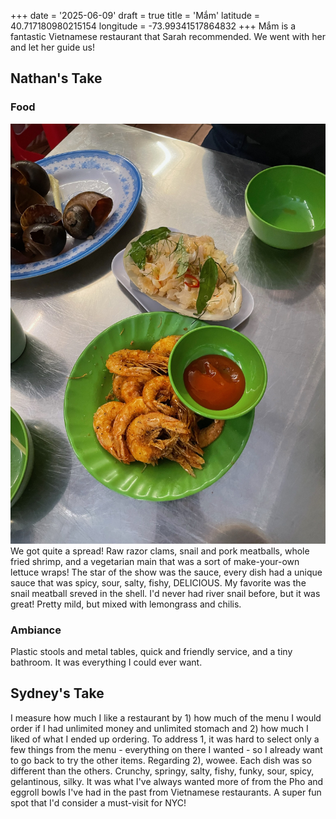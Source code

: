 +++
date = '2025-06-09'
draft = true
title = 'Mắm'
latitude = 40.717180980215154
longitude = -73.99341517864832
+++
Mắm is a fantastic Vietnamese restaurant that Sarah recommended. We went with her and let her guide us!

## Nathan's Take
### Food
![food](food.jpg)
We got quite a spread! Raw razor clams, snail and pork meatballs, whole fried shrimp, and a vegetarian main that was a sort of make-your-own lettuce wraps! The star of the show was the sauce, every dish had a unique sauce that was spicy, sour, salty, fishy, DELICIOUS. My favorite was the snail meatball sreved in the shell. I'd never had river snail before, but it was great! Pretty mild, but mixed with lemongrass and chilis. 

### Ambiance
Plastic stools and metal tables, quick and friendly service, and a tiny bathroom. It was everything I could ever want. 

## Sydney's Take
I measure how much I like a restaurant by 1) how much of the menu I would order if I had unlimited money and unlimited stomach and 2) how much I liked of what I ended up ordering. To address 1, it was hard to select only a few things from the menu - everything on there I wanted - so I already want to go back to try the other items. Regarding 2), wowee. Each dish was so different than the others. Crunchy, springy, salty, fishy, funky, sour, spicy, gelantinous, silky. It was what I've always wanted more of from the Pho and eggroll bowls I've had in the past from Vietnamese restaurants. A super fun spot that I'd consider a must-visit for NYC!



